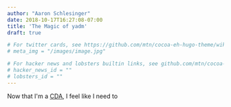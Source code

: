 ```yaml
---
author: "Aaron Schlesinger"
date: 2018-10-17T16:27:08-07:00
title: 'The Magic of yadm'
draft: true

# For twitter cards, see https://github.com/mtn/cocoa-eh-hugo-theme/wiki/Twitter-cards
# meta_img = "/images/image.jpg"

# For hacker news and lobsters builtin links, see github.com/mtn/cocoa-eh-hugo-theme/wiki/Social-Links
# hacker_news_id = ""
# lobsters_id = ""
---
```


Now that I'm a [CDA](https://developer.microsoft.com/en-us/advocates/aaron-schlesinger), I feel like
I need to 
